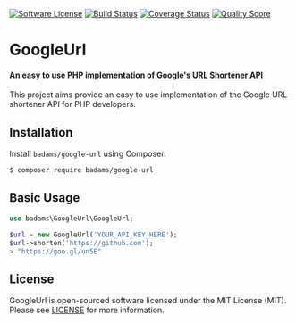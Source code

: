 [![Software License](https://img.shields.io/badge/license-MIT-brightgreen.svg?style=flat-square)](LICENSE)
[![Build Status](https://img.shields.io/travis/badams/google-url/master.svg?style=flat-square)](https://travis-ci.org/badams/google-url)
[![Coverage Status](https://img.shields.io/scrutinizer/coverage/g/badams/google-url.svg?style=flat-square)](https://scrutinizer-ci.com/g/badams/google-url/code-structure)
[![Quality Score](https://img.shields.io/scrutinizer/g/badams/google-url.svg?style=flat-square)](https://scrutinizer-ci.com/g/badams/google-url)

GoogleUrl
====================
#### An easy to use PHP implementation of [Google's URL Shortener API](https://developers.google.com/url-shortener/)

This project aims provide an easy to use implementation of the Google URL shortener API for PHP developers.


## Installation

Install `badams/google-url` using Composer.

```bash
$ composer require badams/google-url
```

## Basic Usage

```php
use badams\GoogleUrl\GoogleUrl;

$url = new GoogleUrl('YOUR_API_KEY_HERE');
$url->shorten('https://github.com');
> "https://goo.gl/un5E"

```

## License

GoogleUrl is open-sourced software licensed under the MIT License (MIT). Please see [LICENSE](LICENSE) for more information.

